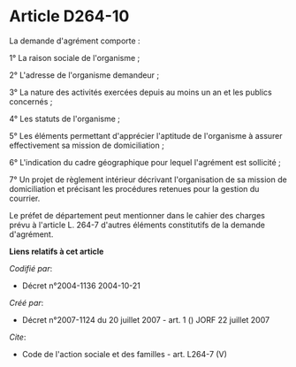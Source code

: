 # Article D264-10

La demande d'agrément comporte : 

1° La raison sociale de l'organisme ; 

2° L'adresse de l'organisme demandeur ; 

3° La nature des activités exercées depuis au moins un an et les publics concernés ; 

4° Les statuts de l'organisme ; 

5° Les éléments permettant d'apprécier l'aptitude de l'organisme à assurer effectivement sa mission de domiciliation ; 

6° L'indication du cadre géographique pour lequel l'agrément est sollicité ; 

7° Un projet de règlement intérieur décrivant l'organisation de sa mission de domiciliation et précisant les procédures
retenues pour la gestion du courrier. 

Le préfet de département peut mentionner dans le cahier des charges prévu à l'article L. 264-7 d'autres éléments constitutifs
de la demande d'agrément.

**Liens relatifs à cet article**

_Codifié par_:

  - Décret n°2004-1136 2004-10-21

_Créé par_:

  - Décret n°2007-1124 du 20 juillet 2007 - art. 1 () JORF 22 juillet 2007

_Cite_:

  - Code de l'action sociale et des familles - art. L264-7 (V)
